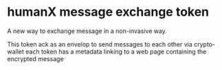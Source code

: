---
---
# humanX message exchange token

A new way to exchange message in a non-invasive way.

This token ack as an envelop to send messages to each other via crypto-wallet
each token has a metadata linking to a web page containing the encrypted message



